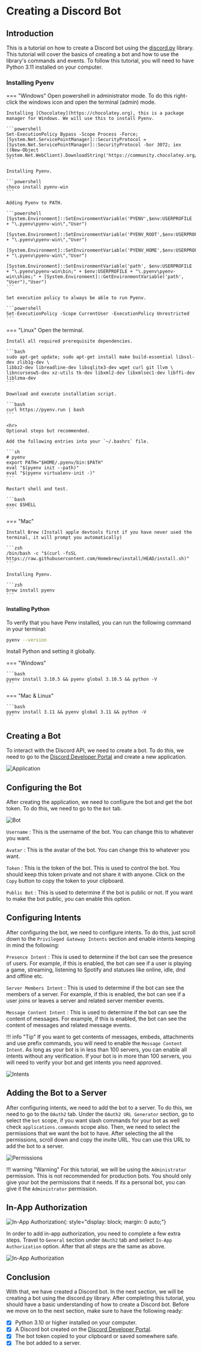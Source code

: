 # Creating a Discord Bot

## Introduction

This is a tutorial on how to create a Discord bot using the [discord.py](https://discordpy.readthedocs.io/en/latest/) library. This tutorial will cover the basics of creating a bot and how to use the library's commands and events. To follow this tutorial, you will need to have Python 3.11 installed on your computer.

### Installing Pyenv

=== "Windows"
    Open powershell in administrator mode. To do this right-click the windows icon and open the terminal (admin) mode.

    Installing [Chocolatey](https://chocolatey.org), this is a package manager for Windows. We will use this to install Pyenv.

    ```powershell
    Set-ExecutionPolicy Bypass -Scope Process -Force; [System.Net.ServicePointManager]::SecurityProtocol = [System.Net.ServicePointManager]::SecurityProtocol -bor 3072; iex ((New-Object System.Net.WebClient).DownloadString('https://community.chocolatey.org/install.ps1'))
    ```

    Installing Pyenv.

    ```powershell
    choco install pyenv-win
    ```

    Adding Pyenv to PATH.

    ```powershell
    [System.Environment]::SetEnvironmentVariable('PYENV',$env:USERPROFILE + "\.pyenv\pyenv-win\","User")

    [System.Environment]::SetEnvironmentVariable('PYENV_ROOT',$env:USERPROFILE + "\.pyenv\pyenv-win\","User")

    [System.Environment]::SetEnvironmentVariable('PYENV_HOME',$env:USERPROFILE + "\.pyenv\pyenv-win\","User")

    [System.Environment]::SetEnvironmentVariable('path', $env:USERPROFILE + "\.pyenv\pyenv-win\bin;" + $env:USERPROFILE + "\.pyenv\pyenv-win\shims;" + [System.Environment]::GetEnvironmentVariable('path', "User"),"User")
    ```

    Set execution policy to always be able to run Pyenv.

    ```powershell
    Set-ExecutionPolicy -Scope CurrentUser -ExecutionPolicy Unrestricted
    ```

=== "Linux"
    Open the terminal.

    Install all required prerequisite dependencies.

    ```bash
    sudo apt-get update; sudo apt-get install make build-essential libssl-dev zlib1g-dev \
    libbz2-dev libreadline-dev libsqlite3-dev wget curl git llvm \
    libncursesw5-dev xz-utils tk-dev libxml2-dev libxmlsec1-dev libffi-dev liblzma-dev
    ```

    Download and execute installation script.

    ```bash
    curl https://pyenv.run | bash
    ```

    <hr>
    Optional steps but recommended.

    Add the following entries into your `~/.bashrc` file.

    ```sh
    # pyenv
    export PATH="$HOME/.pyenv/bin:$PATH"
    eval "$(pyenv init --path)"
    eval "$(pyenv virtualenv-init -)"
    ```

    Restart shell and test.

    ```bash
    exec $SHELL
    ```

=== "Mac"

    Install Brew (Install apple devtools first if you have never used the terminal, it will prompt you automatically)

    ```zsh
    /bin/bash -c "$(curl -fsSL https://raw.githubusercontent.com/Homebrew/install/HEAD/install.sh)"
    ```

    Installing Pyenv.

    ```zsh
    brew install pyenv
    ```


#### Installing Python

To verify that you have Penv installed, you can run the following command in your terminal:

```bash
pyenv --version
```

Install Python and setting it globally.

=== "Windows"

    ```bash
    pyenv install 3.10.5 && pyenv global 3.10.5 && python -V
    ```
=== "Mac & Linux"

    ```bash
    pyenv install 3.11 && pyenv global 3.11 && python -V
    ```

## Creating a Bot

To interact with the Discord API, we need to create a bot. To do this, we need to go to the [Discord Developer Portal](https://discord.com/developers/applications) and create a new application.

![Application](assets/application.png)

## Configuring the Bot

After creating the application, we need to configure the bot and get the bot token. To do this, we need to go to the `Bot` tab.

![Bot](assets/bot.png)

`Username`
:   This is the username of the bot. You can change this to whatever you want.

`Avatar`
:   This is the avatar of the bot. You can change this to whatever you want.

`Token`
:   This is the token of the bot. This is used to control the bot. You should keep this token private and not share it with anyone. Click on the `Copy` button to copy the token to your clipboard.

`Public Bot`
:   This is used to determine if the bot is public or not. If you want to make the bot public, you can enable this option.

## Configuring Intents

After configuring the bot, we need to configure intents. To do this, just scroll down to the `Privileged Gateway Intents` section and enable intents keeping in mind the following:

`Presence Intent`
:   This is used to determine if the bot can see the presence of users. For example, if this is enabled, the bot can see if a user is playing a game, streaming, listening to Spotify and statuses like online, idle, dnd and offline etc.

`Server Members Intent`
:   This is used to determine if the bot can see the members of a server. For example, if this is enabled, the bot can see if a user joins or leaves a server and related server member events.

`Message Content Intent`
:   This is used to determine if the bot can see the content of messages. For example, if this is enabled, the bot can see the content of messages and related message events.

!!! info "Tip"
    If you want to get contents of messages, embeds, attachments and use prefix commands, you will need to enable the `Message Content Intent`. As long as your bot is in less than 100 servers, you can enable all intents without any verification. If your bot is in more than 100 servers, you will need to verify your bot and get intents you need approved.

![Intents](assets/intents.png)

## Adding the Bot to a Server

After configuring intents, we need to add the bot to a server. To do this, we need to go to the `OAuth2` tab. Under the `OAuth2 URL Generator` section, go to select the `bot` scope, if you want slash commands for your bot as well check `applications.commands` scope also. Then, we need to select the permissions that we want the bot to have. After selecting the all the permissions, scroll down and copy the invite URL. You can use this URL to add the bot to a server.

![Permissions](assets/permissions.png)

!!! warning "Warning"
    For this tutorial, we will be using the `Administrator` permission. This is not recommended for production bots. You should only give your bot the permissions that it needs. If its a personal bot, you can give it the `Administrator` permission.

## In-App Authorization

![In-App Authorization](assets/tutorial_bot.png){: style="display: block; margin: 0 auto;"}

In order to add in-app authorization, you need to complete a few extra steps. Travel to `General` section under `OAuth2` tab and select `In-App Authorization` option. After that all steps are the same as above.

![In-App Authorization](assets/in_app_authorization.png)

## Conclusion

With that, we have created a Discord bot. In the next section, we will be creating a bot using the discord.py library. After completing this tutorial, you should have a basic understanding of how to create a Discord bot.
Before we move on to the next section, make sure to have the following ready:

- [x] Python 3.10 or higher installed on your computer.
- [x] A Discord bot created on the [Discord Developer Portal](https://discord.com/developers/applications).
- [x] The bot token copied to your clipboard or saved somewhere safe.
- [x] The bot added to a server.
